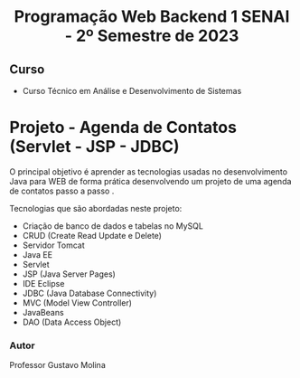 <h1 align="center">
    Programação Web Backend 1 SENAI - 2º Semestre de 2023
</h1>

## Curso
- Curso Técnico em Análise e Desenvolvimento de Sistemas
    
# Projeto - Agenda de Contatos (Servlet - JSP - JDBC)
O principal objetivo é aprender as tecnologias usadas no desenvolvimento Java para WEB de forma prática desenvolvendo um projeto de uma agenda de contatos passo a passo . 

Tecnologias que são abordadas neste projeto:
* Criação de banco de dados e tabelas no MySQL
* CRUD (Create Read Update e Delete)
* Servidor Tomcat
* Java EE
* Servlet
* JSP (Java Server Pages)
* IDE Eclipse
* JDBC (Java Database Connectivity)
* MVC (Model View Controller)
* JavaBeans
* DAO (Data Access Object)
### Autor
Professor Gustavo Molina


